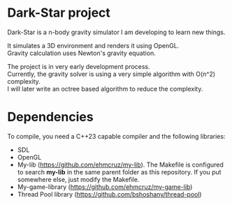 # Dark-Star project

Dark-Star is a n-body gravity simulator I am developing to learn new things.

It simulates a 3D environment and renders it using OpenGL.    
Gravity calculation uses Newton's gravity equation.

The project is in very early development process.    
Currently, the gravity solver is using a very simple algorithm with O(n^2) complexity.    
I will later write an octree based algorithm to reduce the complexity.

# Dependencies

To compile, you need a C++23 capable compiler and the following libraries:

- SDL
- OpenGL
- My-lib (https://github.com/ehmcruz/my-lib). The Makefile is configured to search **my-lib** in the same parent folder as this repository. If you put somewhere else, just modify the Makefile.
- My-game-library (https://github.com/ehmcruz/my-game-lib)
- Thread Pool library (https://github.com/bshoshany/thread-pool)
